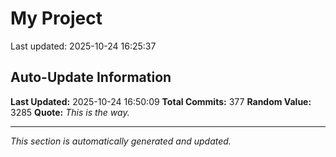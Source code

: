 # My Project


Last updated: 2025-10-24 16:25:37

























































































































































































































































































































































































## Auto-Update Information

**Last Updated:** 2025-10-24 16:50:09
**Total Commits:** 377
**Random Value:** 3285
**Quote:** _This is the way._

---
_This section is automatically generated and updated._